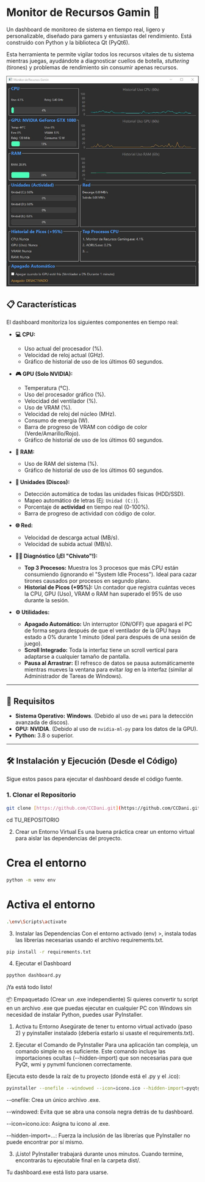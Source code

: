 # Monitor de Recursos Gamin 🚀

Un dashboard de monitoreo de sistema en tiempo real, ligero y personalizable, diseñado para gamers y entusiastas del rendimiento. Está construido con Python y la biblioteca Qt (PyQt6).

Esta herramienta te permite vigilar todos los recursos vitales de tu sistema mientras juegas, ayudándote a diagnosticar cuellos de botella, *stuttering* (tirones) y problemas de rendimiento sin consumir apenas recursos.

![Screenshot of Monitor de Recursos Gamin](Captura.JPG)

## 📋 Características

El dashboard monitoriza los siguientes componentes en tiempo real:

* **💻 CPU:**
    * Uso actual del procesador (%).
    * Velocidad de reloj actual (GHz).
    * Gráfico de historial de uso de los últimos 60 segundos.

* **🎮 GPU (Solo NVIDIA):**
    * Temperatura (°C).
    * Uso del procesador gráfico (%).
    * Velocidad del ventilador (%).
    * Uso de VRAM (%).
    * Velocidad de reloj del núcleo (MHz).
    * Consumo de energía (W).
    * Barra de progreso de VRAM con código de color (Verde/Amarillo/Rojo).
    * Gráfico de historial de uso de los últimos 60 segundos.

* **🧠 RAM:**
    * Uso de RAM del sistema (%).
    * Gráfico de historial de uso de los últimos 60 segundos.

* **💾 Unidades (Discos):**
    * Detección automática de todas las unidades físicas (HDD/SSD).
    * Mapeo automático de letras (Ej: `Unidad (C:)`).
    * Porcentaje de **actividad** en tiempo real (0-100%).
    * Barra de progreso de actividad con código de color.

* **🌐 Red:**
    * Velocidad de descarga actual (MB/s).
    * Velocidad de subida actual (MB/s).

* **🕵️‍♂️ Diagnóstico (¡El "Chivato"!):**
    * **Top 3 Procesos:** Muestra los 3 procesos que más CPU están consumiendo (ignorando el "System Idle Process"). Ideal para cazar tirones causados por procesos en segundo plano.
    * **Historial de Picos (+95%):** Un contador que registra cuántas veces la CPU, GPU (Uso), VRAM o RAM han superado el 95% de uso durante la sesión.

* **⚙️ Utilidades:**
    * **Apagado Automático:** Un interruptor (ON/OFF) que apagará el PC de forma segura después de que el ventilador de la GPU haya estado a 0% durante 1 minuto (ideal para después de una sesión de juego).
    * **Scroll Integrado:** Toda la interfaz tiene un scroll vertical para adaptarse a cualquier tamaño de pantalla.
    * **Pausa al Arrastrar:** El refresco de datos se pausa automáticamente mientras mueves la ventana para evitar *lag* en la interfaz (similar al Administrador de Tareas de Windows).

---

## 🛑 Requisitos

* **Sistema Operativo:** **Windows**. (Debido al uso de `wmi` para la detección avanzada de discos).
* **GPU:** **NVIDIA**. (Debido al uso de `nvidia-ml-py` para los datos de la GPU).
* **Python:** 3.8 o superior.

---


## 🛠️ Instalación y Ejecución (Desde el Código)

Sigue estos pasos para ejecutar el dashboard desde el código fuente.

### 1. Clonar el Repositorio
```bash
git clone [https://github.com/CCDani.git](https://github.com/CCDani.git)
```
cd TU_REPOSITORIO

2. Crear un Entorno Virtual
Es una buena práctica crear un entorno virtual para aislar las dependencias del proyecto.


# Crea el entorno
```bash
python -m venv env
```

# Activa el entorno
```bash
.\env\Scripts\activate
```
3. Instalar las Dependencias
Con el entorno activado (env) >, instala todas las librerías necesarias usando el archivo requirements.txt.


```bash
pip install -r requirements.txt
```

4. Ejecutar el Dashboard

```bash
ppython dashboard.py
```

¡Ya está todo listo!


📦 Empaquetado (Crear un .exe independiente)
Si quieres convertir tu script en un archivo .exe que puedas ejecutar en cualquier PC con Windows sin necesidad de instalar Python, puedes usar PyInstaller.

1. Activa tu Entorno
Asegúrate de tener tu entorno virtual activado (paso 2) y pyinstaller instalado (debería estarlo si usaste el requirements.txt).

2. Ejecutar el Comando de PyInstaller
Para una aplicación tan compleja, un comando simple no es suficiente. Este comando incluye las importaciones ocultas (--hidden-import) que son necesarias para que PyQt, wmi y pynvml funcionen correctamente.

Ejecuta esto desde la raíz de tu proyecto (donde está el .py y el .ico):

```bash
pyinstaller --onefile --windowed --icon=icono.ico --hidden-import=pyqtgraph --hidden-import=wmi --hidden-import=pynvml dashboard.py
```

--onefile: Crea un único archivo .exe.

--windowed: Evita que se abra una consola negra detrás de tu dashboard.

--icon=icono.ico: Asigna tu icono al .exe.

--hidden-import=...: Fuerza la inclusión de las librerías que PyInstaller no puede encontrar por sí mismo.

3. ¡Listo!
PyInstaller trabajará durante unos minutos. Cuando termine, encontrarás tu ejecutable final en la carpeta dist/.

Tu dashboard.exe está listo para usarse.